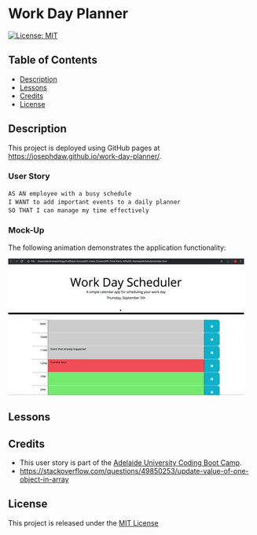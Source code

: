 # Work Day Planner

[![License: MIT](https://img.shields.io/badge/License-MIT-yellow.svg)](https://opensource.org/licenses/MIT)

## Table of Contents
- [Description](#description)
- [Lessons](#lessons)
- [Credits](#credits)
- [License](#license)

## Description


This project is deployed using GitHub pages at https://josephdaw.github.io/work-day-planner/. 

### User Story

```md
AS AN employee with a busy schedule
I WANT to add important events to a daily planner
SO THAT I can manage my time effectively
```

### Mock-Up
The following animation demonstrates the application functionality:

![A user clicks on slots on the color-coded calendar and edits the events.](./assets/img/05-third-party-apis-homework-demo.gif)


## Lessons 

## Credits
- This user story is part of the [Adelaide University Coding Boot Camp](https://bootcamps.adelaide.edu.au).
- https://stackoverflow.com/questions/49850253/update-value-of-one-object-in-array

## License
This project is released under the [MIT License](LICENSE)